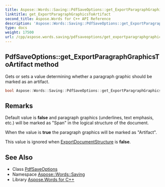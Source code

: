 ```yaml
---
title: Aspose::Words::Saving::PdfSaveOptions::get_ExportParagraphGraphicsToArtifact method
linktitle: get_ExportParagraphGraphicsToArtifact
second_title: Aspose.Words for C++ API Reference
description: 'Aspose::Words::Saving::PdfSaveOptions::get_ExportParagraphGraphicsToArtifact method. Gets or sets a value determining whether a paragraph graphic should be marked as an artifact in C++.'
type: docs
weight: 17500
url: /cpp/aspose.words.saving/pdfsaveoptions/get_exportparagraphgraphicstoartifact/
---
```

## PdfSaveOptions::get_ExportParagraphGraphicsToArtifact method


Gets or sets a value determining whether a paragraph graphic should be marked as an artifact.

```cpp
bool Aspose::Words::Saving::PdfSaveOptions::get_ExportParagraphGraphicsToArtifact() const
```

## Remarks


Default value is **false** and paragraph graphics (underlines, text emphasis, etc.) will be marked as "Span" in the logical structure of the document.

When the value is **true** the paragraph graphics will be marked as "Artifact".

This value is ignored when [ExportDocumentStructure](../get_exportdocumentstructure/) is **false**. 
## See Also

* Class [PdfSaveOptions](../)
* Namespace [Aspose::Words::Saving](../../)
* Library [Aspose.Words for C++](../../../)
